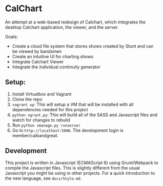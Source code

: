 CalChart
========

An attempt at a web-based redesign of Calchart, which integrates the desktop Calchart application, the viewer, and the server.

Goals:
- Create a cloud file system that stores shows created by Stunt and can be viewed by bandsmen
- Create an intuitive UI for charting shows
- Integrate Calchart Viewer
- Integrate the individual continuity generator

Setup:
------

1. Install Virtualbox and Vagrant
1. Clone the repo
1. `vagrant up`: This will setup a VM that will be installed with all dependencies needed for this project
1. `python vgrunt.py`: This will build all of the SASS and Javascript files and watch for changes to rebuild
1. Run `python vmanage.py runserver`
1. Go to `http://localhost:5000`. The development login is member/calbandgreat.

Development
-----------

This project is written in Javascript (ECMAScript 6) using Grunt/Webpack to compile the Javascript files. This is slightly different from the usual Javascript you might be using in other projects. For a quick introduction to the new language, see `docs/Style.md`.
